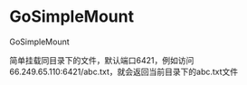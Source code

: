 # GoSimpleMount
GoSimpleMount

简单挂载同目录下的文件，默认端口6421，例如访问66.249.65.110:6421/abc.txt，就会返回当前目录下的abc.txt文件
